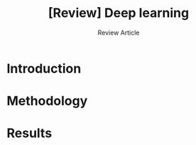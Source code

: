 ﻿---
layout: post
title:  "[Review] Deep learning"
subtitle: Review Article
categories: Review
tags: [deep learning]
---

# Introduction
# Methodology
# Results

